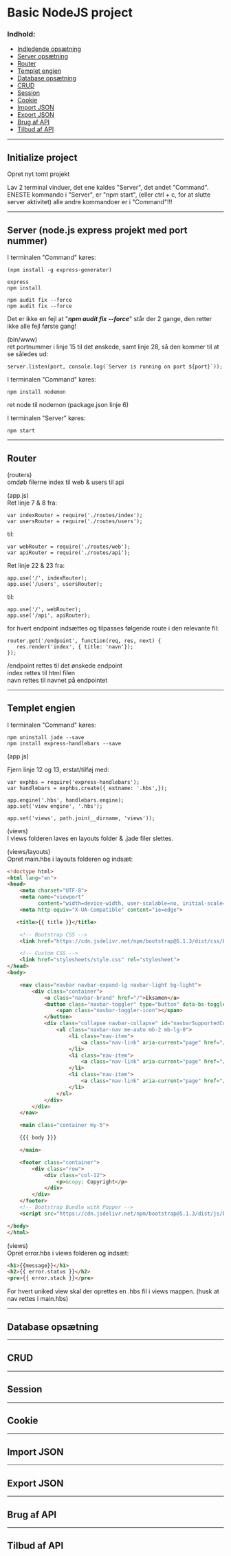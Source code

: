 # Basic NodeJS project

### Indhold:
- [Indledende opsætning](https://github.com/kdsn/Basic-NodeJS-project/blob/master/README.md#initialize-project)
- [Server opsætning](https://github.com/kdsn/Basic-NodeJS-project/blob/master/README.md#server-nodejs-express-projekt-med-port-nummer)
- [Router](https://github.com/kdsn/Basic-NodeJS-project/blob/master/README.md#router)
- [Templet engien](https://github.com/kdsn/Basic-NodeJS-project/blob/master/README.md#templet-engien)
- [Database opsætning](https://github.com/kdsn/Basic-NodeJS-project/blob/master/README.md#database-opsætning)
- [CRUD](https://github.com/kdsn/Basic-NodeJS-project/blob/master/README.md#crud)
- [Session](https://github.com/kdsn/Basic-NodeJS-project/blob/master/README.md#session)
- [Cookie](https://github.com/kdsn/Basic-NodeJS-project/blob/master/README.md#cookie)
- [Import JSON](https://github.com/kdsn/Basic-NodeJS-project/blob/master/README.md#import-json)
- [Export JSON](https://github.com/kdsn/Basic-NodeJS-project/blob/master/README.md#export-json)
- [Brug af API](https://github.com/kdsn/Basic-NodeJS-project/blob/master/README.md#brug-af-api)
- [Tilbud af API](https://github.com/kdsn/Basic-NodeJS-project/blob/master/README.md#tilbud-af-api)

---

## Initialize project

Opret nyt tomt projekt

Lav 2 terminal vinduer, det ene kaldes "Server", det andet "Command".
ENESTE kommando i "Server", er "npm start", (eller ctrl + c, for at slutte server aktivitet)
alle andre kommandoer er i "Command"!!!

---

## Server (node.js express projekt med port nummer)

I terminalen "Command" køres:

    (npm install -g express-generator)

    express
    npm install

    npm audit fix --force
    npm audit fix --force

Det er ikke en fejl at "***npm audit fix --force***"
står der 2 gange, den retter ikke alle fejl første gang!

(bin/www)<br>
ret portnummer i linje 15 til det ønskede, samt linje 28, så den kommer til at se således ud:
```node
server.listen(port, console.log(`Server is running on port ${port}`)); 
```
I terminalen "Command" køres:

    npm install nodemon

ret node til nodemon (package.json linje 6)

I terminalen "Server" køres:

    npm start

---

## Router

(routers) <br>
omdøb filerne index til web & users til api

(app.js)<br>
Ret linje 7 & 8 fra:

```node
var indexRouter = require('./routes/index');
var usersRouter = require('./routes/users');
```

til:

```node                                           
var webRouter = require('./routes/web');
var apiRouter = require('./routes/api');
```                            

Ret linje 22 & 23 fra:

```node                                                   
app.use('/', indexRouter);
app.use('/users', usersRouter);                            
```                                                       

til:

```node                                                   
app.use('/', webRouter);                
app.use('/api', apiRouter);                                  
```                                                       

for hvert endpoint indsættes og tilpasses følgende route i den relevante fil:
```node
router.get('/endpoint', function(req, res, next) {
   res.render('index', { title: 'navn'});
});
```
/endpoint rettes til det ønskede endpoint <br>
index rettes til html filen <br>
navn rettes til navnet på endpointet

---

## Templet engien

I terminalen "Command" køres:<br>

    npm uninstall jade --save
    npm install express-handlebars --save

(app.js) <br>

Fjern linje 12 og 13, erstat/tilføj med:<br>

```node 
var exphbs = require('express-handlebars');
var handlebars = exphbs.create({ extname: '.hbs',});

app.engine('.hbs', handlebars.engine);
app.set('view engine', '.hbs');

app.set('views', path.join(__dirname, 'views'));
```
(views)<br>
I views folderen laves en layouts folder & .jade filer slettes.

(views/layouts)<br>
Opret main.hbs i layouts folderen og indsæt:

```html
<!doctype html>
<html lang="en">
<head>
    <meta charset="UTF-8">
    <meta name="viewport"
          content="width=device-width, user-scalable=no, initial-scale=1.0, maximum-scale=1.0, minimum-scale=1.0">
    <meta http-equiv="X-UA-Compatible" content="ie=edge">

   <title>{{ title }}</title>

    <!-- Bootstrap CSS -->
    <link href="https://cdn.jsdelivr.net/npm/bootstrap@5.1.3/dist/css/bootstrap.min.css" rel="stylesheet" integrity="sha384-1BmE4kWBq78iYhFldvKuhfTAU6auU8tT94WrHftjDbrCEXSU1oBoqyl2QvZ6jIW3" crossorigin="anonymous">

    <!-- Custom CSS -->
    <link href="stylesheets/style.css" rel="stylesheet">
</head>
<body>

    <nav class="navbar navbar-expand-lg navbar-light bg-light">
        <div class="container">
            <a class="navbar-brand" href="/">Eksamen</a>
            <button class="navbar-toggler" type="button" data-bs-toggle="collapse" data-bs-target="#navbarSupportedContent" aria-controls="navbarSupportedContent" aria-expanded="false" aria-label="Toggle navigation">
                <span class="navbar-toggler-icon"></span>
            </button>
            <div class="collapse navbar-collapse" id="navbarSupportedContent">
                <ul class="navbar-nav me-auto mb-2 mb-lg-0">
                    <li class="nav-item">
                        <a class="nav-link" aria-current="page" href="/">Login</a>
                    </li>
                    <li class="nav-item">
                        <a class="nav-link" aria-current="page" href="/registrer">Registration</a>
                    </li>
                    <li class="nav-item">
                        <a class="nav-link" aria-current="page" href="/beskeder">Beskeder</a>
                    </li>
                </ul>
            </div>
        </div>
    </nav>

    <main class="container my-5">

    {{{ body }}}

    </main>

    <footer class="container">
        <div class="row">
            <div class="col-12">
                <p>&copy; Copyright</p>
            </div>
        </div>
    </footer>
    <!-- Bootstrap Bundle with Popper -->
    <script src="https://cdn.jsdelivr.net/npm/bootstrap@5.1.3/dist/js/bootstrap.bundle.min.js" integrity="sha384-ka7Sk0Gln4gmtz2MlQnikT1wXgYsOg+OMhuP+IlRH9sENBO0LRn5q+8nbTov4+1p" crossorigin="anonymous"></script>

</body>
</html>
```
(views)<br>
Opret error.hbs i views folderen og indsæt:

```html
<h1>{{message}}</h1>
<h2>{{ error.status }}</h2>
<pre>{{ error.stack }}</pre>
```

For hvert uniked view skal der oprettes en .hbs fil i views mappen. (husk at nav rettes i main.hbs)

---  

## Database opsætning



---

## CRUD





---

## Session


---

## Cookie

---

## Import JSON

---

## Export JSON

---

## Brug af API

---

## Tilbud af API
